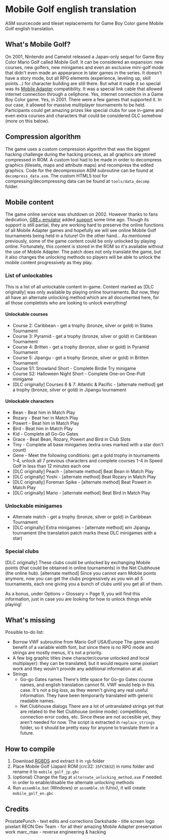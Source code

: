 # Mobile Golf english translation
ASM sourcecode and tileset replacements for Game Boy Color game Mobile Golf english translation.

## What's Mobile Golf?
On 2001, Nintendo and Camelot released a Japan-only sequel for Game Boy Color Mario Golf called Mobile Golf.
It can be considered an expansion: new courses, new golfers, new minigames and even an exclusive mini-golf mode that didn't even made an appearance in later games in the series. It doesn't have a story mode, but all RPG elements (experience, leveling up, skill points...) for character building are still there.
But what it made it so special was its [Mobile Adapter](https://www.youtube.com/watch?v=epl9prMmnGU) compatibility. It was a special link cable that allowed internet connection through a cellphone. Yes, internet connection in a Game Boy Color game. Yes, in 2001.
There were a few games that supported it. In our case, it allowed for massive multiplayer tournaments to be held. Participants could get amazing prizes like special clubs for use in-game and even extra courses and characters that could be considered DLC somehow (more on this below).

## Compression algorithm
The game uses a custom compression algorithm that was the biggest hacking challenge during the hacking process, as all graphics are stored compressed in ROM. A custom tool had to be made in order to decompress graphics (tilesets, maps and attribute maps) and recompress the edited graphics.
Code for the decompression ASM subroutine can be found at `decompress_data.asm`.
The custom HTML5 tool for compressing/decompressing data can be found at `tools/data_decomp` folder.

## Mobile content
The game online service was shutdown on 2002.
However thanks to fans dedication, [GBE+ emulator](https://github.com/shonumi/gbe-plus) added [support](https://shonumi.github.io/articles/art14.html) some time ago. Though its support is still partial, they are working hard to preserve the online functions of all Mobile Adapter games and hopefully we will see online Mobile Golf tournaments being held in a future!
On the other hand... As mentioned previously, some of the game content could be only unlocked by playing online. Fortunately, this content is stored in the ROM so it's available without the use of Mobile Adapter. The patch does not only translate the game, but it also changes the unlocking methods so players will be able to unlock the mobile content progressively as they play.
### List of unlockables
This is a list of all unlockable content in-game. Content marked as [DLC originally] was only available by playing online tournaments. But now, they all have an alternate unlocking method which are all documented here, for all those completists who are looking to unlock everything!
#### Unlockable courses
* Course 2: Caribbean - get a trophy (bronze, silver or gold) in States Tournament
* Course 3: Pyramid - get a trophy (bronze, silver or gold) in Caribbean Tournament
* Course 4: Britten - get a trophy (bronze, silver or gold) in Pyramid Tournament
* Course 5: Jipangu - get a trophy (bronze, silver or gold) in Britten Tournament
* Course S1: Snowland Short - Complete Birdie Try minigame
* Course S2: Halloween Night Short - Complete One-on One-Putt minigame
* [DLC originally] Courses 6 & 7: Atlantic & Pacific - [alternate method] get a trophy (bronze, silver or gold) in Jipangu tournament
#### Unlockable characters
* Bean - Beat him in Match Play
* Rozary - Beat her in Match Play
* Powert - Beat him in Match Play
* Bird - Beat him in Match Play
* Kid - Complete all Go-Go Gates
* Grace - Beat Bean, Rozary, Powert and Bird in Club Slots
* Tiny - Complete all base minigames (extra ones marked with a star don't count)
* Gene - Meet the following conditions: get a gold trophy in tournaments 1-4, unlock all 7 previous characters and complete courses 1-4 in Speed Golf in less than 12 minutes each one
* [DLC originally] Peach - [alternate method] Beat Bean in Match Play
* [DLC originally] Yoshi - [alternate method] Beat Rozary in Match Play
* [DLC originally] Foreman Spike - [alternate method] Beat Powert in Match Play
* [DLC originally] Mario - [alternate method] Beat Bird in Match Play
### Unlockable minigames
* Alternate match - get a trophy (bronze, silver or gold) in Caribbean Tournament
* [DLC originally] Extra minigames - [alternate method] win Jipangu tournament (the translation patch marks these DLC minigames with a star)
### Special clubs
[DLC originally] These clubs could be unlocked by exchanging Mobile points (that could be obtained in online tournaments) in the Net Clubhouse (the online hub).
[alternate method] Since you cannot earn Mobile points anymore, now you can get the clubs progressively as you win all 5 tournaments, each one giving you a bunch of clubs until you get all of them.

As a bonus, under Options > Glossary > Page 9, you will find this information, just in case you are looking for how to unlock things while playing!


## What's missing
Possible to-do list:
* Borrow VWF subroutine from Mario Golf USA/Europe
  The game would benefit of a variable width font, but since there is no RPG mode and strings are mostly menus, it's not a priority.
* A few big graphic titles (new character/course unlocked and local multiplayer): they can be translated, but it would require some pixelart work and they wouln't provide any additional information at all.
* Strings
    * Go-go Gates names
      There's little space for Go-go Gates course names, and english translation cannot fit. VWF would help in this case. It's not a big loss, as they weren't giving any real useful information. They have been temporarily translated with generic readable names.
    * Net Clubhouse dialogs
      There are a lot of untranslated strings yet that are related to the Net Clubhouse (online mode): competitions, connection error codes, etc. Since these are not accesible yet, they aren't needed for now. The script is extracted in `replace_strings` folder, so it should be pretty easy for anyone to translate them in a future.

## How to compile
1. Download [RGBDS](https://github.com/rednex/rgbds/) and extract it in `rgb` folder
2. Place Mobile Golf (Japan) ROM (crc32: `35FC5B32`) in roms folder and rename it to `mobile_golf_jp.gbc`
3. (optional) Change the flag at `alternate_unlocking_method.asm` if needed in order to enable/disable the alternate unlocking methods
4. Run `assemble.bat` (Windows) or `assemble.sh` (Unix), it will create `mobile_golf_en.gbc`

## Credits
ProstatePunch - text edits and corrections
Darkshade - title screen logo pixelart
REON Dev Team - for all their amazing Mobile Adapter preservation work
marc_max - reverse engineering & hacking

